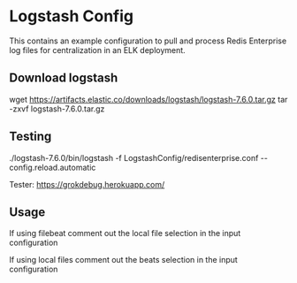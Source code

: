 # Logstash Config

This contains an example configuration to pull and process Redis Enterprise log files for centralization in an ELK deployment.

## Download logstash

wget https://artifacts.elastic.co/downloads/logstash/logstash-7.6.0.tar.gz
tar -zxvf logstash-7.6.0.tar.gz


## Testing
./logstash-7.6.0/bin/logstash  -f LogstashConfig/redisenterprise.conf --config.reload.automatic


Tester: https://grokdebug.herokuapp.com/


## Usage

If using filebeat comment out the local file selection in the input configuration

If using local files comment out the beats selection in the input configuration
